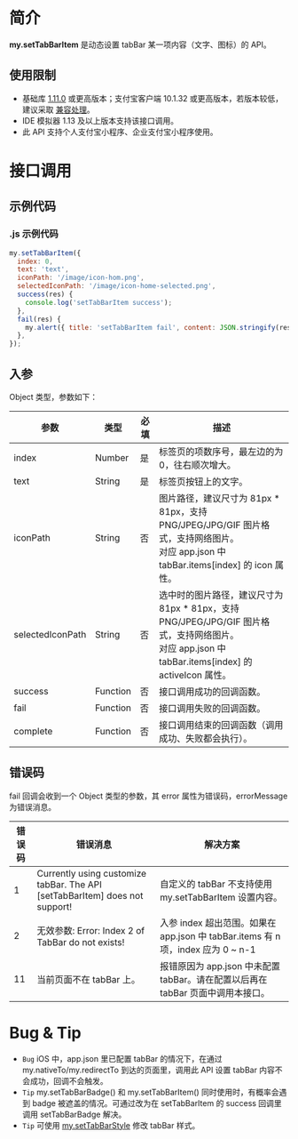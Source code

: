 # 简介

**my.setTabBarItem** 是动态设置 tabBar 某一项内容（文字、图标）的 API。

## 使用限制

- 基础库 [1.11.0](https://opendocs.alipay.com/mini/framework/lib) 或更高版本；支付宝客户端 10.1.32 或更高版本，若版本较低，建议采取 [兼容处理](https://opendocs.alipay.com/mini/framework/compatibility)。
- IDE 模拟器 1.13 及以上版本支持该接口调用。
- 此 API 支持个人支付宝小程序、企业支付宝小程序使用。

# 接口调用

## 示例代码

### .js 示例代码

```javascript
my.setTabBarItem({
  index: 0,
  text: 'text',
  iconPath: '/image/icon-hom.png',
  selectedIconPath: '/image/icon-home-selected.png',
  success(res) {
    console.log('setTabBarItem success');
  },
  fail(res) {
    my.alert({ title: 'setTabBarItem fail', content: JSON.stringify(res) });
  },
});
```

## 入参

Object 类型，参数如下：

| **参数** | **类型** | **必填** | **描述** |
| --- | --- | --- | --- |
| index | Number | 是 | 标签页的项数序号，最左边的为 0，往右顺次增大。 |
| text | String | 是 | 标签页按钮上的文字。 |
| iconPath | String | 否 | 图片路径，建议尺寸为 81px \* 81px，支持 PNG/JPEG/JPG/GIF 图片格式，支持网络图片。<br>对应 app.json 中 tabBar.items[index] 的 icon 属性。 |
| selectedIconPath | String | 否 | 选中时的图片路径，建议尺寸为 81px \* 81px，支持 PNG/JPEG/JPG/GIF 图片格式，支持网络图片。<br>对应 app.json 中 tabBar.items[index] 的 activeIcon 属性。 |
| success | Function | 否 | 接口调用成功的回调函数。 |
| fail | Function | 否 | 接口调用失败的回调函数。 |
| complete | Function | 否 | 接口调用结束的回调函数（调用成功、失败都会执行）。 |

## 错误码

fail 回调会收到一个 Object 类型的参数，其 error 属性为错误码，errorMessage 为错误消息。

| **错误码** | **错误消息** | **解决方案** |
| --- | --- | --- |
| 1 | Currently using customize tabBar. The API [setTabBarItem] does not support! | 自定义的 tabBar 不支持使用 my.setTabBarItem 设置内容。|
| 2 | 无效参数: Error: Index 2 of TabBar do not exists! | 入参 index 超出范围。如果在 app.json 中 tabBar.items 有 n 项，index 应为 0 ~ n-1 |
| 11 | 当前页面不在 tabBar 上。 | 报错原因为 app.json 中未配置 tabBar。请在配置以后再在 tabBar 页面中调用本接口。 |

# Bug & Tip

- `Bug` iOS 中，app.json 里已配置 tabBar 的情况下，在通过 my.nativeTo/my.redirectTo 到达的页面里，调用此 API 设置 tabBar 内容不会成功，回调不会触发。
- `Tip` my.setTabBarBadge() 和 my.setTabBarItem() 同时使用时，有概率会遇到 badge 被遮盖的情况。可通过改为在 setTabBarItem 的 success 回调里调用 setTabBarBadge 解决。
- `Tip` 可使用 [my.setTabBarStyle](https://opendocs.alipay.com/mini/api/wcf0sv) 修改 tabBar 样式。

